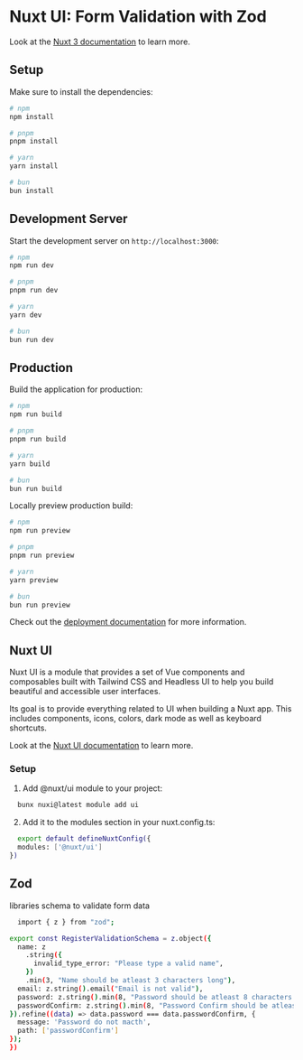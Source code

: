 # Nuxt UI: Form Validation with Zod

Look at the [Nuxt 3 documentation](https://nuxt.com/docs/getting-started/introduction) to learn more.

## Setup

Make sure to install the dependencies:

```bash
# npm
npm install

# pnpm
pnpm install

# yarn
yarn install

# bun
bun install
```

## Development Server

Start the development server on `http://localhost:3000`:

```bash
# npm
npm run dev

# pnpm
pnpm run dev

# yarn
yarn dev

# bun
bun run dev
```

## Production

Build the application for production:

```bash
# npm
npm run build

# pnpm
pnpm run build

# yarn
yarn build

# bun
bun run build
```

Locally preview production build:

```bash
# npm
npm run preview

# pnpm
pnpm run preview

# yarn
yarn preview

# bun
bun run preview
```

Check out the [deployment documentation](https://nuxt.com/docs/getting-started/deployment) for more information.

## Nuxt UI
Nuxt UI is a module that provides a set of Vue components and composables built with Tailwind CSS and Headless UI to help you build beautiful and accessible user interfaces.

Its goal is to provide everything related to UI when building a Nuxt app. This includes components, icons, colors, dark mode as well as keyboard shortcuts.

Look at the [Nuxt UI documentation](https://ui.nuxt.com/getting-started) to learn more.

### Setup
1. Add @nuxt/ui module to your project:

```bash
  bunx nuxi@latest module add ui
```

2. Add it to the modules section in your nuxt.config.ts:
```bash
  export default defineNuxtConfig({
  modules: ['@nuxt/ui']
})
```

## Zod
libraries schema to validate form data

```bash
  import { z } from "zod";

export const RegisterValidationSchema = z.object({
  name: z
    .string({
      invalid_type_error: "Please type a valid name",
    })
    .min(3, "Name should be atleast 3 characters long"),
  email: z.string().email("Email is not valid"),
  password: z.string().min(8, "Password should be atleast 8 characters long"),
  passwordConfirm: z.string().min(8, "Password Confirm should be atleast 8 characters long"),
}).refine((data) => data.password === data.passwordConfirm, {
  message: 'Password do not macth',
  path: ['passwordConfirm']
});
})
```